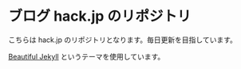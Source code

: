 # ブログ hack.jp のリポジトリ  
こちらは hack.jp のリポジトリとなります。毎日更新を目指しています。

[Beautiful Jekyll](https://beautifuljekyll.com/plans/) というテーマを使用しています。
